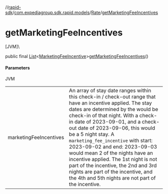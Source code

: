 //[rapid-sdk](../../../index.md)/[com.expediagroup.sdk.rapid.models](../index.md)/[Rate](index.md)/[getMarketingFeeIncentives](get-marketing-fee-incentives.md)

# getMarketingFeeIncentives

[JVM]\

public final [List](https://docs.oracle.com/javase/8/docs/api/java/util/List.html)&lt;[MarketingFeeIncentive](../-marketing-fee-incentive/index.md)&gt;[getMarketingFeeIncentives](get-marketing-fee-incentives.md)()

#### Parameters

JVM

| | |
|---|---|
| marketingFeeIncentives | An array of stay date ranges within this check-in / check-out range that have an incentive applied. The stay dates are determined by the would be check-in of that night. With a check-in date of 2023-09-01, and a check-out date of 2023-09-06, this would be a 5 night stay. A `marketing_fee_incentive` with start: 2023-09-02 and end: 2023-09-03 would mean 2 of the nights have an incentive applied. The 1st night is not part of the incentive, the 2nd and 3rd nights are part of the incentive, and the 4th and 5th nights are not part of the incentive. |
